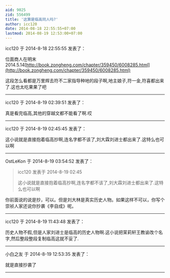 ```yaml
---
aid: 9025
zid: 556499
title: '这算是临高同人吗?'
author: icc120
date: 2014-08-18 22:55:55+07:00
lastmod: 2014-08-19 12:53:00+07:00
---
```


icc120 于 2014-8-18 22:55:55 发表了：

位面商人在明末 2014.5.14[http://book.zongheng.com/chapter/359450/6008285.html](http://book.zongheng.com/chapter/359450/6008285.html)

这段怎么看都是万里辉去符不二家指导种地的段子啊,地主娘子,符一金,符喜都出来了.这也太吃果果了吧

---------

icc120 于 2014-8-19 02:39:51 发表了：

真是看完临高,其他的穿越文都不能看了啊.哎

---------

icc120 于 2014-8-19 02:45:45 发表了：

这小说就是直接抱着临高抄啊,连名字都不该了,刘大霖刘进士都出来了.这特么也可以啊

---------

OstLeKon 于 2014-8-19 03:54:52 发表了：

> icc120 发表于 2014-8-19 02:45
> 
> 这小说就是直接抱着临高抄啊,连名字都不该了,刘大霖刘进士都出来了.这特么也可以啊



你前面说的说是抄，可以。但是刘大林是真实历史人物。如果这样不可以，你写个崇祯人家还说你抄袭《李自成》呢。

---------

icc120 于 2014-8-19 11:43:48 发表了：

历史人物不假,但是人家刘进士是临高的历史人物啊.这小说把茉莉轩王教谕改个名字,然后整段整段复制临高这就不妥了.

---------

小白之友 于 2014-8-19 12:53:35 发表了：

就是直接抄袭了

---------

